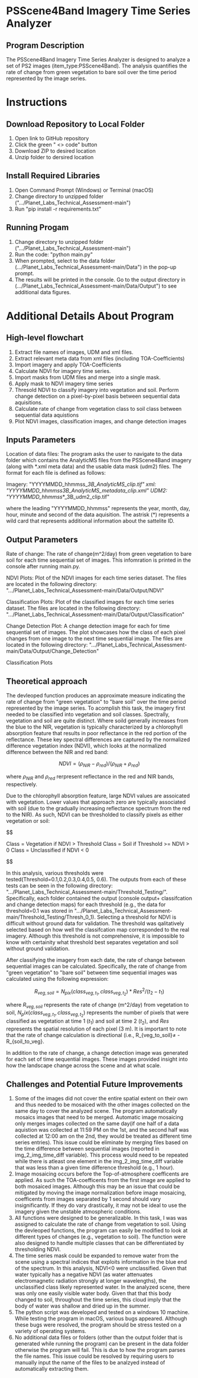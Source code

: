 # PSScene4Band Imagery Time Series Analyzer
## Program Description

The PSScene4Band Imagery Time Series Analyzer is designed to analyze a set of
PS2 images (item_type:PSScene4Band). The analysis quantifies the rate of change
from green vegetation to bare soil over the time period represented by the 
image series.


# Instructions

## Download Repository to Local Folder
1) Open link to GitHub repository
2) Click the green " <> code" button 
3) Download ZIP to desired location 
4) Unzip folder to dersired location

## Install Required Libraries
1) Open Command Prompt (Windows) or Terminal (macOS)
2) Change directory to unzipped folder (".../Planet_Labs_Technical_Assessment-main")
3) Run "pip install -r requirements.txt"

## Running Progam
1) Change directory to unzipped folder (".../Planet_Labs_Technical_Assessment-main")
2) Run the code: "python main.py"
3) When prompted, select to the data folder
   (.../Planet_Labs_Technical_Assessment-main/Data") in the pop-up prompt.
4) The results will be printed in the console. Go to the output directory in 
   (.../Planet_Labs_Technical_Assessment-main/Data/Output") to see additional 
   data figures.

# Additional Details About Program

## High-level flowchart
1) Extract file names of images, UDM and xml files.
2) Extract relevant meta data from xml files (including TOA-Coefficients)
3) Import imagery and apply TOA-Coefficients
4) Calculate NDVI for imagery time series.
5) Import masks from UDM files and merge into a single mask. 
6) Apply mask to NDVI imagery time series
7) Thresold NDVI to classify imagery into vegetation and soil. Perform change
   detection on a pixel-by-pixel basis between sequential data aquisitions.
8) Calculate rate of change from vegetation class to soil class between
   sequential data aquistions
9) Plot NDVI images, classification images, and change detection images

## Inputs Parameters

Location of data files: The program asks the user to navigate to the data folder
which contains the AnalyticMS files from the PSScene4Band imagery (along with 
*.xml meta data) and the usable data mask (udm2) files. The format for each
file is defined as follows:

Imagery: "YYYYMMDD_hhmmss_*_3B_AnalyticMS_clip.tif"
xml: "YYYYMMDD_hhmmss_*_3B_AnalyticMS_metadata_clip.xml"
UDM2:  "YYYYMMDD_hhmmss_*_3B_udm2_clip.tif"

where the leading "YYYYMMDD_hhmmss" represents the year, month, day, hour,
minute and second of the data aquisition. The astrisk (*) represents a wild
card that represents additional information about the sattelite ID. 

## Output Parameters

Rate of change: The rate of change(m^2/day) from green vegetation to 
bare soil for each time sequential set of images. This infomration is printed
in the console after running main.py.

NDVI Plots: Plot of the NDVI images for each time series dataset. The files are
located in the following directory: ".../Planet_Labs_Technical_Assessment-main/Data/Output/NDVI"

Classification Plots: Plot of the classified images for each time series 
dataset. The files are located in the following directory: 
".../Planet_Labs_Technical_Assessment-main/Data/Output/Classification"

Change Detection Plot: A change detection image for each for time sequential set
of images. The plot showcases how the class of each pixel changes from one image
to the next time sequential image. The files are
located in the following directory: ".../Planet_Labs_Technical_Assessment-main/Data/Output/Change_Detection"

Classification Plots

## Theoretical approach

The devleoped function produces an approximate measure indicating the rate of 
change from "green vegetation" to "bare soil" over the time period represented 
by the image series. To acomplish this task, the imagery first needed to be 
classified into vegetation and soil classes. Spectrally, vegetation and soil are
quite distinct. Where soild generally increases from the blue to the NIR, 
vegetation is typically characterized by a chlorophyll absorption feature that
results in poor reflectance in the red portion of the reflectance. These key
spectral differences are captured by the normalized difference vegetation index
(NDVI), which looks at the normalized difference between the NIR and red band:

$$
NDVI = (\rho _{NIR}-\rho_{red})/(\rho _{NIR} +\rho_{red})
$$

where $\rho _{NIR}$ and $\rho _{red}$ rerpresent reflectance in the red and NIR 
bands, respectively.

Due to the chlorophyll absorption feature, large NDVI values are assoicated
with vegetation. Lower values that approach zero are typically associated with
soil (due to the gradually increasing reflectance spectrum from the red to the
NIR). As such, NDVI can be thresholded to classify pixels as either vegetation
or soil: 

$$

Class = Vegetation if NDVI > Threshold
Class = Soil if Threshold >= NDVI > 0
Class = Unclassified if NDVI < 0

$$

In this analysis, various thresholds were tested(Threshold=0.1,0.2,0.3,0.4,0.5,
0.6). The outputs from each of these tests can be seen in the following 
directory: ".../Planet_Labs_Technical_Assessment-main/Threshold_Testing/".
Specifically, each folder contained the output (console output+ classifcation
and change detection maps) for each threshold (e.g., the data for threshold=0.1
was stored in ".../Planet_Labs_Technical_Assessment-main/Threshold_Testing/Thresh_0_1).
Selecting a threshold for NDVI is difficult without ground data for validation.
The threshold was qalitatively selected based on how well the classifcation map
corresponded to the real imagery. Although this threshold is not comprehensive,
it is impossible to know with certainity what threshold best separates 
vegetation and soil without ground validation. 

After classifying the imagery from each date, the rate of change
between sequential images can be calculated. Specifically, the rate of 
change from "green vegetation" to "bare soil" between time sequential images was
calculated using the following expression:

$$
R_{veg,soil}= N_{pix}(class_{veg,t_1},class_{veg,t_2})*Res^2/(t_2-t_1)
$$

where $R_{veg,soil}$ represents the rate of change (m^2/day) from vegetation
to soil, $N_pix(class_{veg,t_1},class_{veg,t_2})$ represents the number of pixels
that were classified as vegetation at time 1 ($t_1$) and soil at time 2 ($t_2$),
and $Res$ represents the spatial resolution of each pixel (3 m). It is important
to note that the rate of change calculation is directional (i.e., R_{veg_to_soil}≠ -R_{soil_to_veg}.

In addition to the rate of change, a change detection image was generated for 
each set of time sequential images. These images provided insight into how the 
landscape change across the scene and at what scale. 

## Challenges and Potential Future Improvements

1) Some of the images did not cover the entire spatial extent on their own and
   thus needed to be mosaiced with the other images collected on the same day to
   cover the analyzed scene. The program automatically mosaics images that need 
   to be merged. Automatic image mosaicing only merges images collected on 
   the same day(if one half of a data aquistion was collected at 11:59 PM 
   on the 1st, and the second half was collected at 12:00 am on the 2nd, 
   they would be treated as different time series entries). This issue could be 
   eliminate by merging files based on the time difference between sequential 
   images (reported in img_2_img_time_diff variable). This process would need 
   to be repeated while there is atleast one element in the img_2_img_time_diff
   variable that was less than a given time difference threshold (e.g., 1 hour). 
2) Image mosaicing occurs before the Top-of-atmosphere coefficents are applied.
   As such the TOA-coefficents from the first image are applied to both
   mosaiced images. Although this may be an issue that could be mitigated by
   moving the image normalization before image mosaicing, coefficents from 
   images separated by 1 second should vary insignificantly. If they do vary 
   drastically, it may not be ideal to use the imagery given the unstable 
   atmospheric conditions.
3) All functions were designed to be generalizable. In this task, I was
   was assigned to calculate the rate of change from vegetation to soil. Using
   the devleoped functions, the program can easily be modified to look at 
   different types of changes (e.g., vegetation to soil). The function were also
   designed to handle multiple classes that can be differentiated by 
   thresholding NDVI. 
4) The time series mask could be expanded to remove water from the scene using 
   a spectral indices that exploits information in the blue end of the spectrum.
   In this analysis, NDVI<0 were unclassified. Given that water typically has a 
   negative NDVI (as water attenuates electromagnetic radiation strongly at 
   longer wavelengths), the unclassified class likely represented water. In the
   analyzed scene, there was only one easily visible water body. Given that
   that this body changed to soil, throughout the time series, this cloud imply
   that the body of water was shallow and dried up in the summer.
5) The python script was developed and tested on a windows 10 machine. While
   testing the program in macOS, various bugs appeared. Although these bugs were
   resolved, the program should be stress tested on a variety of operating 
   systems. 
6) No additional data files or folders (other than the output
   folder that is generated while running the program) can be present in the 
   data folder otherwise the program will fail. This is due to how the program 
   parses the file names. This issue could be resolved by requiring users to
   manually input the name of the files to be analzyed instead of automatically
   extracting them. 
